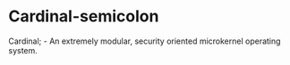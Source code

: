 # Cardinal-semicolon
Cardinal; - An extremely modular, security oriented microkernel operating system.
